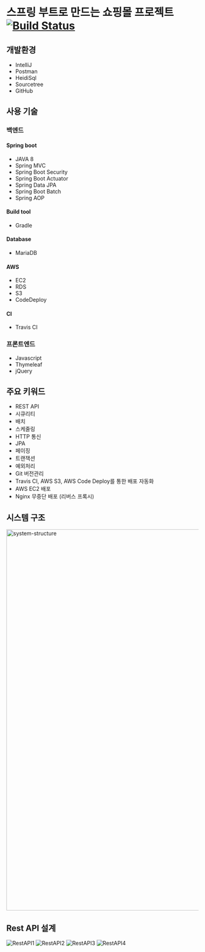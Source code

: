 # 스프링 부트로 만드는 쇼핑몰 프로젝트 [![Build Status](https://travis-ci.org/didrlgus/springboot-shoppingmall.svg?branch=master)](https://travis-ci.org/didrlgus/springboot-shoppingmall)

## 개발환경
* IntelliJ
* Postman
* HeidiSql
* Sourcetree
* GitHub


## 사용 기술
### 백엔드
#### Spring boot
* JAVA 8
* Spring MVC
* Spring Boot Security
* Spring Boot Actuator
* Spring Data JPA
* Spring Boot Batch
* Spring AOP

#### Build tool
* Gradle

#### Database
* MariaDB

#### AWS
* EC2
* RDS
* S3
* CodeDeploy

#### CI
* Travis CI

### 프론트엔드
* Javascript
* Thymeleaf
* jQuery



## 주요 키워드
* REST API
* 시큐리티
* 배치
* 스케줄링
* HTTP 통신
* JPA
* 페이징
* 트랜잭션
* 예외처리
* Git 버전관리
* Travis CI, AWS S3, AWS Code Deploy를 통한 배포 자동화
* AWS EC2 배포
* Nginx 무중단 배포 (리버스 프록시)



## 시스템 구조
<img width="1000" alt="system-structure" src="https://user-images.githubusercontent.com/40568894/63998445-13130280-cb3c-11e9-9f3b-1b378af6946a.PNG">


## Rest API 설계
![RestAPI1](https://user-images.githubusercontent.com/40568894/63762957-bbd41e80-c8fe-11e9-998f-5f73114dabf3.png)
![RestAPI2](https://user-images.githubusercontent.com/40568894/63763008-dad2b080-c8fe-11e9-8990-afd07b813e13.png)
![RestAPI3](https://user-images.githubusercontent.com/40568894/63763013-ddcda100-c8fe-11e9-93ac-0cedddf8fb09.png)
![RestAPI4](https://user-images.githubusercontent.com/40568894/63763016-df976480-c8fe-11e9-8985-b1ef305aec91.png)